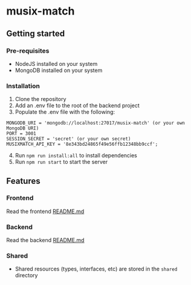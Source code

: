 # musix-match
## Getting started
### Pre-requisites
- NodeJS installed on your system
- MongoDB installed on your system
 
### Installation
1. Clone the repository
2. Add an .env file to the root of the backend project
3. Populate the .env file with the following:
```
MONGODB_URI = 'mongodb://localhost:27017/musix-match' (or your own MongoDB URI)
PORT = 3001
SESSION_SECRET = 'secret' (or your own secret)
MUSIXMATCH_API_KEY = '8e343bd24865f49e56ffb12348bb9ccf';
```
4. Run `npm run install:all` to install dependencies
5. Run `npm run start` to start the server

[//]: # (todo: not working)
[//]: # (6. Run `npm run test` to run tests)

## Features
### Frontend
Read the frontend [README.md](./frontend/README.md)
### Backend
Read the backend [README.md](./backend/README.md)
### Shared
- Shared resources (types, interfaces, etc) are stored in the `shared` directory